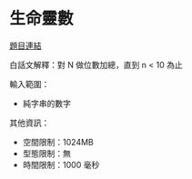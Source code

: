 # 生命靈數

[題目連結](https://oj.lidemy.com/problem/1028)

白話文解釋：對 N 做位數加總，直到 n < 10 為止

輸入範圍：
- 純字串的數字

其他資訊：
- 空間限制：1024MB
- 型態限制：無
- 時間限制：1000 毫秒